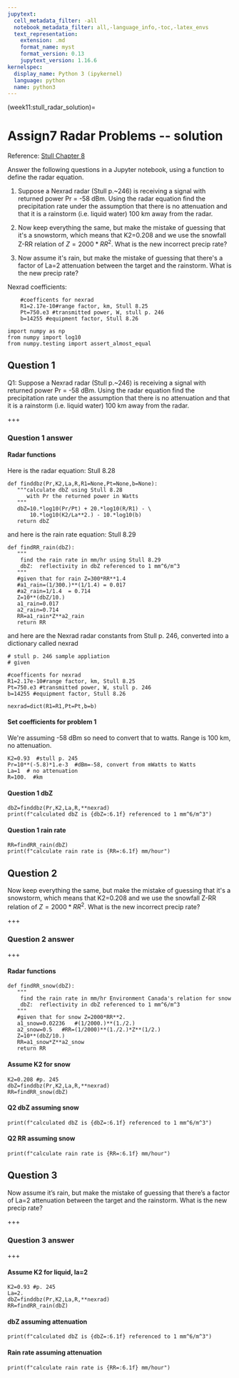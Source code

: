 ```yaml
---
jupytext:
  cell_metadata_filter: -all
  notebook_metadata_filter: all,-language_info,-toc,-latex_envs
  text_representation:
    extension: .md
    format_name: myst
    format_version: 0.13
    jupytext_version: 1.16.6
kernelspec:
  display_name: Python 3 (ipykernel)
  language: python
  name: python3
---
```


(week11:stull_radar_solution)=
# Assign7 Radar Problems -- solution

Reference:
 [Stull Chapter 8](https://www.eoas.ubc.ca/books/Practical_Meteorology/prmet102/Ch08-satellite_radar-v102b.pdf)

 
Answer the following questions in a Jupyter notebook, using a function to define the radar equation.

1. Suppose a Nexrad radar (Stull p.~246)  is
   receiving a signal with returned power Pr = -58 dBm.  Using the radar
   equation find the precipitation rate under the assumption that
   there is no attenuation and that it is a rainstorm (i.e. liquid water)
   100 km away from the radar.

2. Now keep everything the same, but make the mistake of guessing that it's a snowstorm,
   which means that K2=0.208 and we use the snowfall Z-RR relation
   of $Z=2000*RR^2$.  What is the new incorrect  precip rate?
   
3. Now assume it's rain, but make the mistake of guessing that there's a factor of La=2
   attenuation between the target and the rainstorm.  What is the new precip rate?

Nexrad coefficients:

```
    #coefficents for nexrad
    R1=2.17e-10#range factor, km, Stull 8.25
    Pt=750.e3 #transmitted power, W, stull p. 246
    b=14255 #equipment factor, Stull 8.26
```

```{code-cell} ipython3
import numpy as np
from numpy import log10
from numpy.testing import assert_almost_equal
```

## Question 1


Q1: Suppose a Nexrad radar (Stull p.~246)  is
receiving a signal with returned power Pr = -58 dBm.  Using the radar
equation find the precipitation rate under the assumption that
there is no attenuation and that it is a rainstorm (i.e. liquid water)
100 km away from the radar.

+++

### Question 1 answer


#### Radar functions

Here is the radar equation: Stull 8.28

```{code-cell} ipython3
def finddbz(Pr,K2,La,R,R1=None,Pt=None,b=None):
   """calculate dbZ using Stull 8.28
      with Pr the returned power in Watts
   """
   dbZ=10.*log10(Pr/Pt) + 20.*log10(R/R1) - \
       10.*log10(K2/La**2.) - 10.*log10(b)
   return dbZ
```

and here is the rain rate equation: Stull 8.29

```{code-cell} ipython3
def findRR_rain(dbZ):
   """
    find the rain rate in mm/hr using Stull 8.29
    dbZ:  reflectivity in dbZ referenced to 1 mm^6/m^3
   """
   #given that for rain Z=300*RR**1.4
   #a1_rain=(1/300.)**(1/1.4) = 0.017
   #a2_rain=1/1.4  = 0.714
   Z=10**(dbZ/10.)
   a1_rain=0.017  
   a2_rain=0.714  
   RR=a1_rain*Z**a2_rain
   return RR
```

and here are the Nexrad radar constants from Stull p. 246, converted into a dictionary called nexrad

```{code-cell} ipython3
# stull p. 246 sample appliation
# given

#coefficents for nexrad
R1=2.17e-10#range factor, km, Stull 8.25
Pt=750.e3 #transmitted power, W, stull p. 246
b=14255 #equipment factor, Stull 8.26

nexrad=dict(R1=R1,Pt=Pt,b=b)
```

#### Set coefficients for problem 1

We're assuming -58 dBm so need to convert that to watts.  Range is 100 km, no attenuation.

```{code-cell} ipython3
K2=0.93  #stull p. 245
Pr=10**(-5.8)*1.e-3  #dBm=-58, convert from mWatts to Watts
La=1  # no attenuation
R=100.  #km

```

#### Question 1 dbZ

```{code-cell} ipython3
dbZ=finddbz(Pr,K2,La,R,**nexrad)
print(f"calculated dbZ is {dbZ=:6.1f} referenced to 1 mm^6/m^3")
```

#### Question 1 rain rate

```{code-cell} ipython3
RR=findRR_rain(dbZ)
print(f"calculate rain rate is {RR=:6.1f} mm/hour")
```

## Question 2

 Now keep everything the same, but make the mistake of guessing that it's a snowstorm,
   which means that K2=0.208 and we use the snowfall Z-RR relation
   of $Z=2000*RR^2$.  What is the new incorrect  precip rate?
   

+++

### Question 2 answer


+++

#### Radar functions

```{code-cell} ipython3
def findRR_snow(dbZ):
   """
    find the rain rate in mm/hr Environment Canada's relation for snow
    dbZ:  reflectivity in dbZ referenced to 1 mm^6/m^3
   """
   #given that for snow Z=2000*RR**2. 
   a1_snow=0.02236   #(1/2000.)**(1./2.)
   a2_snow=0.5   #RR=(1/2000)**(1./2.)*Z**(1/2.)
   Z=10**(dbZ/10.)
   RR=a1_snow*Z**a2_snow
   return RR
```

#### Assume K2 for snow

```{code-cell} ipython3
K2=0.208 #p. 245
dbZ=finddbz(Pr,K2,La,R,**nexrad)
RR=findRR_snow(dbZ)
```

#### Q2 dbZ assuming snow

```{code-cell} ipython3
print(f"calculated dbZ is {dbZ=:6.1f} referenced to 1 mm^6/m^3")
```

#### Q2 RR assuming snow

```{code-cell} ipython3
print(f"calculate rain rate is {RR=:6.1f} mm/hour")
```

## Question 3

Now assume it’s rain, but make the mistake of guessing that there’s a factor of La=2 attenuation between the target and the rainstorm. What is the new precip rate?

+++

### Question 3 answer

+++

#### Assume K2 for liquid, la=2

```{code-cell} ipython3
K2=0.93 #p. 245
La=2.
dbZ=finddbz(Pr,K2,La,R,**nexrad)
RR=findRR_rain(dbZ)
```

#### dbZ assuming attenuation

```{code-cell} ipython3
print(f"calculated dbZ is {dbZ=:6.1f} referenced to 1 mm^6/m^3")
```

#### Rain rate assuming attenuation

```{code-cell} ipython3
print(f"calculate rain rate is {RR=:6.1f} mm/hour")
```

